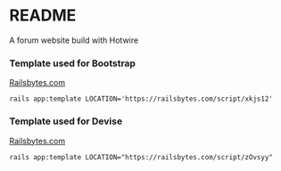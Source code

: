 # README

A forum website build with Hotwire

### Template used for Bootstrap
[Railsbytes.com](https://railsbytes.com/public/templates/xkjs12)
```
rails app:template LOCATION='https://railsbytes.com/script/xkjs12'
```

### Template used for Devise
[Railsbytes.com](https://railsbytes.com/public/templates/zOvsyy)
```
rails app:template LOCATION="https://railsbytes.com/script/zOvsyy"
```